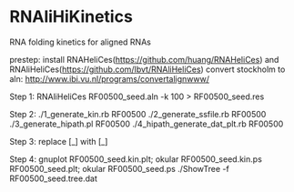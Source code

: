 # RNAliHiKinetics
RNA folding kinetics for aligned RNAs

prestep: install RNAHeliCes(https://github.com/huang/RNAHeliCes) and RNAliHeliCes(https://github.com/Ibvt/RNAliHeliCes)
         convert stockholm to aln: http://www.ibi.vu.nl/programs/convertalignwww/

Step 1: RNAliHeliCes RF00500_seed.aln -k 100 > RF00500_seed.res

Step 2: ./1_generate_kin.rb    RF00500
        ./2_generate_ssfile.rb RF00500
        ./3_generate_hipath.pl RF00500
        ./4_hipath_generate_dat_plt.rb RF00500

Step 3: replace [_] with [\_]

Step 4: gnuplot RF00500_seed.kin.plt; okular RF00500_seed.kin.ps
                RF00500_seed.plt; okular RF00500_seed.ps
                ./ShowTree -f RF00500_seed.tree.dat
